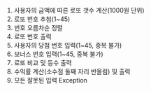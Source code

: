 1. 사용자의 금액에 따른 로또 갯수 계산(1000원 단위)
2. 로또 번호 추첨(1~45)
3. 번호 오름차순 정렬
4. 로또 번호 출력
5. 사용자의 당첨 번호 입력(1~45, 중복 불가)
6. 보너스 번호 입력(1~45, 중복 불가)
7. 로또 비교 및 등수 출력
8. 수익률 계산(소수점 둘째 자리 반올림) 및 출력
9. 모든 잘못된 입력 Exception